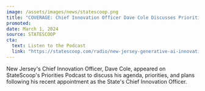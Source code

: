 ```yaml
---
image: /assets/images/news/statescoop.png
title: "COVERAGE: Chief Innovation Officer Dave Cole Discusses Priorities, Plans"
promoted: 
date: March 1, 2024
source: STATESCOOP
cta:
  text: Listen to the Podcast
  link: "https://statescoop.com/radio/new-jersey-generative-ai-innovation-dave-cole/"
---
```


New Jersey's Chief Innovation Officer, Dave Cole, appeared on StateScoop's Priorities Podcast to discuss his agenda, priorities, and plans following his recent appointment as the State's Chief Innovation Officer.